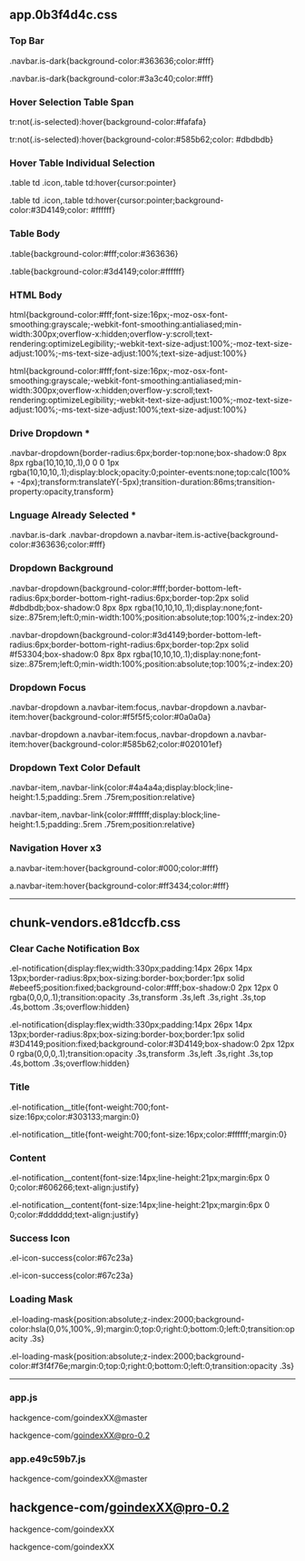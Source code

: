 ## app.0b3f4d4c.css
### Top Bar
.navbar.is-dark{background-color:#363636;color:#fff}

.navbar.is-dark{background-color:#3a3c40;color:#fff}

### Hover Selection Table Span
tr:not(.is-selected):hover{background-color:#fafafa}

tr:not(.is-selected):hover{background-color:#585b62;color: #dbdbdb}

### Hover Table Individual Selection
.table td .icon,.table td:hover{cursor:pointer}

.table td .icon,.table td:hover{cursor:pointer;background-color:#3D4149;color: #ffffff}

### Table Body
.table{background-color:#fff;color:#363636}

.table{background-color:#3d4149;color:#ffffff}

### HTML Body
html{background-color:#fff;font-size:16px;-moz-osx-font-smoothing:grayscale;-webkit-font-smoothing:antialiased;min-width:300px;overflow-x:hidden;overflow-y:scroll;text-rendering:optimizeLegibility;-webkit-text-size-adjust:100%;-moz-text-size-adjust:100%;-ms-text-size-adjust:100%;text-size-adjust:100%}

html{background-color:#fff;font-size:16px;-moz-osx-font-smoothing:grayscale;-webkit-font-smoothing:antialiased;min-width:300px;overflow-x:hidden;overflow-y:scroll;text-rendering:optimizeLegibility;-webkit-text-size-adjust:100%;-moz-text-size-adjust:100%;-ms-text-size-adjust:100%;text-size-adjust:100%}

### Drive Dropdown *
.navbar-dropdown{border-radius:6px;border-top:none;box-shadow:0 8px 8px rgba(10,10,10,.1),0 0 0 1px rgba(10,10,10,.1);display:block;opacity:0;pointer-events:none;top:calc(100% + -4px);transform:translateY(-5px);transition-duration:86ms;transition-property:opacity,transform}

### Lnguage Already Selected *
.navbar.is-dark .navbar-dropdown a.navbar-item.is-active{background-color:#363636;color:#fff}

### Dropdown Background
.navbar-dropdown{background-color:#fff;border-bottom-left-radius:6px;border-bottom-right-radius:6px;border-top:2px solid #dbdbdb;box-shadow:0 8px 8px rgba(10,10,10,.1);display:none;font-size:.875rem;left:0;min-width:100%;position:absolute;top:100%;z-index:20}

.navbar-dropdown{background-color:#3d4149;border-bottom-left-radius:6px;border-bottom-right-radius:6px;border-top:2px solid #f53304;box-shadow:0 8px 8px rgba(10,10,10,.1);display:none;font-size:.875rem;left:0;min-width:100%;position:absolute;top:100%;z-index:20}

### Dropdown Focus
.navbar-dropdown a.navbar-item:focus,.navbar-dropdown a.navbar-item:hover{background-color:#f5f5f5;color:#0a0a0a}

.navbar-dropdown a.navbar-item:focus,.navbar-dropdown a.navbar-item:hover{background-color:#585b62;color:#020101ef}

### Dropdown Text Color Default
.navbar-item,.navbar-link{color:#4a4a4a;display:block;line-height:1.5;padding:.5rem .75rem;position:relative}

.navbar-item,.navbar-link{color:#ffffff;display:block;line-height:1.5;padding:.5rem .75rem;position:relative}


### Navigation Hover x3
a.navbar-item:hover{background-color:#000;color:#fff}

a.navbar-item:hover{background-color:#ff3434;color:#fff}

------------------------------
## chunk-vendors.e81dccfb.css

### Clear Cache Notification Box
.el-notification{display:flex;width:330px;padding:14px 26px 14px 13px;border-radius:8px;box-sizing:border-box;border:1px solid #ebeef5;position:fixed;background-color:#fff;box-shadow:0 2px 12px 0 rgba(0,0,0,.1);transition:opacity .3s,transform .3s,left .3s,right .3s,top .4s,bottom .3s;overflow:hidden}

.el-notification{display:flex;width:330px;padding:14px 26px 14px 13px;border-radius:8px;box-sizing:border-box;border:1px solid #3D4149;position:fixed;background-color:#3D4149;box-shadow:0 2px 12px 0 rgba(0,0,0,.1);transition:opacity .3s,transform .3s,left .3s,right .3s,top .4s,bottom .3s;overflow:hidden}

### Title
.el-notification__title{font-weight:700;font-size:16px;color:#303133;margin:0}

.el-notification__title{font-weight:700;font-size:16px;color:#ffffff;margin:0}

### Content
.el-notification__content{font-size:14px;line-height:21px;margin:6px 0 0;color:#606266;text-align:justify}

.el-notification__content{font-size:14px;line-height:21px;margin:6px 0 0;color:#dddddd;text-align:justify}

### Success Icon
.el-icon-success{color:#67c23a}

.el-icon-success{color:#67c23a}


### Loading Mask
.el-loading-mask{position:absolute;z-index:2000;background-color:hsla(0,0%,100%,.9);margin:0;top:0;right:0;bottom:0;left:0;transition:opacity .3s}

.el-loading-mask{position:absolute;z-index:2000;background-color:#f3f4f76e;margin:0;top:0;right:0;bottom:0;left:0;transition:opacity .3s}





-------------------------

### app.js

hackgence-com/goindexXX@master

hackgence-com/goindexXX@pro-0.2

### app.e49c59b7.js

hackgence-com/goindexXX@master

hackgence-com/goindexXX@pro-0.2
--------------------
hackgence-com/goindexXX

hackgence-com/goindexXX

